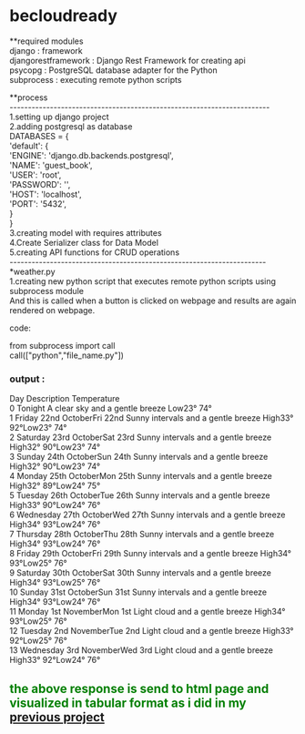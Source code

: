 # becloudready

**required modules <br>
django : framework <br>
djangorestframework : Django Rest Framework for creating api<br>
psycopg : PostgreSQL database adapter for the Python <br>
subprocess : executing remote python scripts

**process<br>
-----------------------------------------------------------------------<br>
1.setting up django project<br>
2.adding postgresql as database<br>
DATABASES = {<br>
    'default': {<br>
        'ENGINE': 'django.db.backends.postgresql',<br>
        'NAME': 'guest_book',<br>
        'USER': 'root',<br>
        'PASSWORD': '',<br>
        'HOST': 'localhost',<br>
        'PORT': '5432',<br>
    }<br>
}<br>
3.creating model with requires attributes<br>
4.Create Serializer class for Data Model<br>
5.creating API functions for CRUD operations<br>
----------------------------------------------------------------------<br>
*weather.py<br>
1.creating new python script that executes remote python scripts using subprocess module<br>
And this is called when a button is clicked on webpage and results are again rendered on webpage.

code:
<p>
from subprocess import call<br>
call(["python","file_name.py"])<br>
</p>

<h3>output :</h3> 
                               Day                          Description            Temperature<br>
0                          Tonight      A clear sky and a gentle breeze             Low23° 74°<br>
1      Friday 22nd OctoberFri 22nd  Sunny intervals and a gentle breeze  High33° 92°Low23° 74°<br>
2    Saturday 23rd OctoberSat 23rd  Sunny intervals and a gentle breeze  High32° 90°Low23° 74°<br>
3      Sunday 24th OctoberSun 24th  Sunny intervals and a gentle breeze  High32° 90°Low23° 74°<br>
4      Monday 25th OctoberMon 25th  Sunny intervals and a gentle breeze  High32° 89°Low24° 75°<br>
5     Tuesday 26th OctoberTue 26th  Sunny intervals and a gentle breeze  High33° 90°Low24° 76°<br>
6   Wednesday 27th OctoberWed 27th  Sunny intervals and a gentle breeze  High34° 93°Low24° 76°<br>
7    Thursday 28th OctoberThu 28th  Sunny intervals and a gentle breeze  High34° 93°Low24° 76°<br>
8      Friday 29th OctoberFri 29th  Sunny intervals and a gentle breeze  High34° 93°Low25° 76°<br>
9    Saturday 30th OctoberSat 30th  Sunny intervals and a gentle breeze  High34° 93°Low25° 76°<br>
10     Sunday 31st OctoberSun 31st  Sunny intervals and a gentle breeze  High34° 93°Low24° 76°<br>
11      Monday 1st NovemberMon 1st      Light cloud and a gentle breeze  High34° 93°Low25° 76°<br>
12     Tuesday 2nd NovemberTue 2nd      Light cloud and a gentle breeze  High33° 92°Low25° 76°<br>
13   Wednesday 3rd NovemberWed 3rd      Light cloud and a gentle breeze  High33° 92°Low24° 76°<br>

<h2 style="color:green">the above response is send to html page and visualized in tabular format as i did in my <a href="http://visualdashboard.herokuapp.com/">previous project</a></h2>
